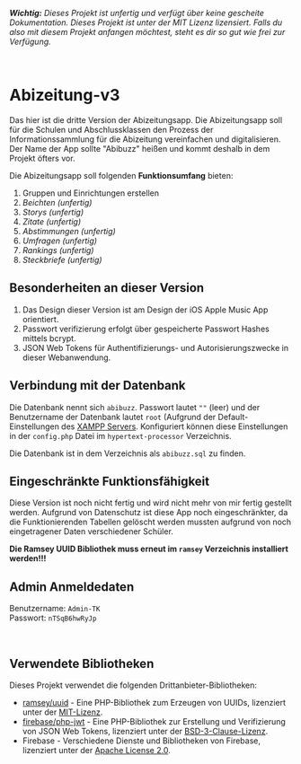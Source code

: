 ***Wichtig:*** *Dieses Projekt ist unfertig und verfügt über keine gescheite Dokumentation. Dieses Projekt ist unter der MIT Lizenz lizensiert. Falls du also mit diesem Projekt anfangen möchtest, steht es dir so gut wie frei zur Verfügung.*

<br>

Abizeitung-v3
=============

Das hier ist die dritte Version der Abizeitungsapp. Die Abizeitungsapp soll für die Schulen und Abschlussklassen den Prozess der Informationssammlung für die Abizeitung vereinfachen und digitalisieren. Der Name der App sollte "Abibuzz" heißen und kommt deshalb in dem Projekt öfters vor.

Die Abizeitungsapp soll folgenden **Funktionsumfang** bieten:

1. Gruppen und Einrichtungen erstellen
2. *Beichten (unfertig)*
3. *Storys (unfertig)*
4. *Zitate (unfertig)*
5. *Abstimmungen (unfertig)*
6. *Umfragen (unfertig)*
7. *Rankings (unfertig)*
8. *Steckbriefe (unfertig)*

## Besonderheiten an dieser Version

1. Das Design dieser Version ist am Design der iOS Apple Music App orientiert.
2. Passwort verifizierung erfolgt über gespeicherte Passwort Hashes mittels bcrypt.
3. JSON Web Tokens für Authentifizierungs- und Autorisierungszwecke in dieser Webanwendung.

## Verbindung mit der Datenbank

Die Datenbank nennt sich `abibuzz`. Passwort lautet `""` (leer) und der Benutzername der Datenbank lautet `root` (Aufgrund der Default-Einstellungen des [XAMPP Servers](https://www.apachefriends.org). Konfiguriert können diese Einstellungen in der `config.php` Datei im `hypertext-processor` Verzeichnis.

Die Datenbank ist in dem Verzeichnis als `abibuzz.sql` zu finden.

## Eingeschränkte Funktionsfähigkeit

Diese Version ist noch nicht fertig und wird nicht mehr von mir fertig gestellt werden. Aufgrund von Datenschutz ist diese App noch eingeschränkter, da die Funktionierenden Tabellen gelöscht werden mussten aufgrund von noch eingetragener Daten verschiedener Schüler.

**Die Ramsey UUID Bibliothek muss erneut im `ramsey` Verzeichnis installiert werden!!!**

## Admin Anmeldedaten

Benutzername: `Admin-TK` <br>
Passwort: `nTSqB6hwRyJp`

<br>

## Verwendete Bibliotheken

Dieses Projekt verwendet die folgenden Drittanbieter-Bibliotheken:

- [ramsey/uuid](https://github.com/ramsey/uuid) - Eine PHP-Bibliothek zum Erzeugen von UUIDs, lizenziert unter der [MIT-Lizenz](https://github.com/ramsey/uuid/blob/master/LICENSE).
- [firebase/php-jwt](https://github.com/firebase/php-jwt) - Eine PHP-Bibliothek zur Erstellung und Verifizierung von JSON Web Tokens, lizenziert unter der [BSD-3-Clause-Lizenz](https://github.com/firebase/php-jwt/blob/master/LICENSE).
- Firebase - Verschiedene Dienste und Bibliotheken von Firebase, lizenziert unter der [Apache License 2.0](https://www.apache.org/licenses/LICENSE-2.0).
